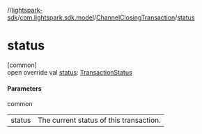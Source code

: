 //[lightspark-sdk](../../../index.md)/[com.lightspark.sdk.model](../index.md)/[ChannelClosingTransaction](index.md)/[status](status.md)

# status

[common]\
open override val [status](status.md): [TransactionStatus](../-transaction-status/index.md)

#### Parameters

common

| | |
|---|---|
| status | The current status of this transaction. |
